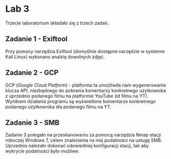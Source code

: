 # Lab 3 
Trzecie laboratorium składało się z trzech zadań. 

## Zadanie 1 - Exiftool
Przy pomocy narzędzia Exiftool (domyślnie dostępne narzędzie w systemie Kali Linux) wykonano analzię dowolnych zdjęć.


## Zadanie 2 - GCP
GCP (_Google Cloud Platform_) - platforma ta umożliwiła nam wygenerowanie klucza API, niezbędnego do pobrania komentarzy konkretnego użytkownika z uprzednio podanego filmu na platformie YouTube (id filmu na YT). Wynikiem działania programu są wyświetlone komentarze konkretnego podanego użytkownika dla podanego filmu na YT.

## Zadanie 3 - SMB
Zadanie 3 polegało na przeskanowaniu za pomocą narzędzia Nmap stacji roboczej Windows 7, celem znalezienia na niej podatności na usługę SMB. Uprzednio należało dokonać odowiedniej konfiguracji stacji, tak aby wykrycie podatności było możliwe.